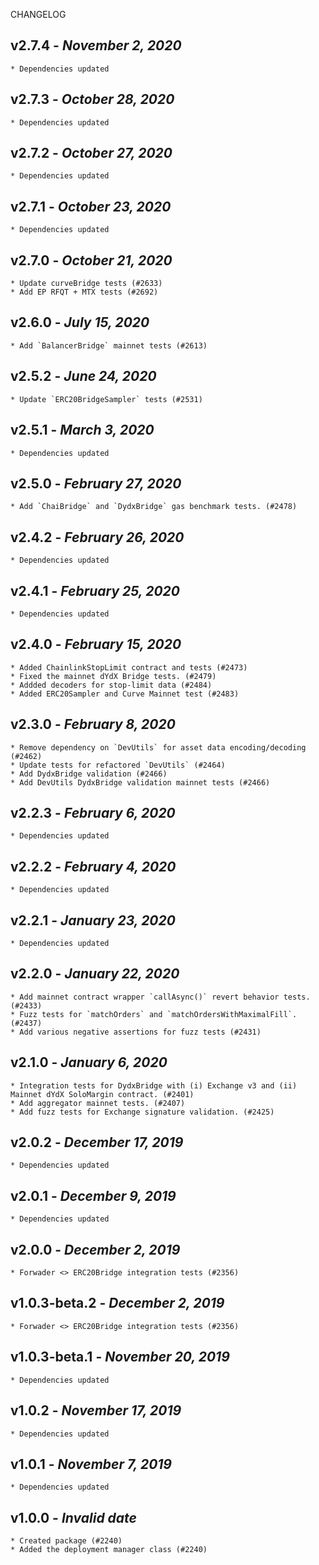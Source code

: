 <!--
changelogUtils.file is auto-generated using the monorepo-scripts package. Don't edit directly.
Edit the package's CHANGELOG.json file only.
-->

CHANGELOG

## v2.7.4 - _November 2, 2020_

    * Dependencies updated

## v2.7.3 - _October 28, 2020_

    * Dependencies updated

## v2.7.2 - _October 27, 2020_

    * Dependencies updated

## v2.7.1 - _October 23, 2020_

    * Dependencies updated

## v2.7.0 - _October 21, 2020_

    * Update curveBridge tests (#2633)
    * Add EP RFQT + MTX tests (#2692)

## v2.6.0 - _July 15, 2020_

    * Add `BalancerBridge` mainnet tests (#2613)

## v2.5.2 - _June 24, 2020_

    * Update `ERC20BridgeSampler` tests (#2531)

## v2.5.1 - _March 3, 2020_

    * Dependencies updated

## v2.5.0 - _February 27, 2020_

    * Add `ChaiBridge` and `DydxBridge` gas benchmark tests. (#2478)

## v2.4.2 - _February 26, 2020_

    * Dependencies updated

## v2.4.1 - _February 25, 2020_

    * Dependencies updated

## v2.4.0 - _February 15, 2020_

    * Added ChainlinkStopLimit contract and tests (#2473)
    * Fixed the mainnet dYdX Bridge tests. (#2479)
    * Addded decoders for stop-limit data (#2484)
    * Added ERC20Sampler and Curve Mainnet test (#2483)

## v2.3.0 - _February 8, 2020_

    * Remove dependency on `DevUtils` for asset data encoding/decoding (#2462)
    * Update tests for refactored `DevUtils` (#2464)
    * Add DydxBridge validation (#2466)
    * Add DevUtils DydxBridge validation mainnet tests (#2466)

## v2.2.3 - _February 6, 2020_

    * Dependencies updated

## v2.2.2 - _February 4, 2020_

    * Dependencies updated

## v2.2.1 - _January 23, 2020_

    * Dependencies updated

## v2.2.0 - _January 22, 2020_

    * Add mainnet contract wrapper `callAsync()` revert behavior tests. (#2433)
    * Fuzz tests for `matchOrders` and `matchOrdersWithMaximalFill`. (#2437)
    * Add various negative assertions for fuzz tests (#2431)

## v2.1.0 - _January 6, 2020_

    * Integration tests for DydxBridge with (i) Exchange v3 and (ii) Mainnet dYdX SoloMargin contract. (#2401)
    * Add aggregator mainnet tests. (#2407)
    * Add fuzz tests for Exchange signature validation. (#2425)

## v2.0.2 - _December 17, 2019_

    * Dependencies updated

## v2.0.1 - _December 9, 2019_

    * Dependencies updated

## v2.0.0 - _December 2, 2019_

    * Forwader <> ERC20Bridge integration tests (#2356)

## v1.0.3-beta.2 - _December 2, 2019_

    * Forwader <> ERC20Bridge integration tests (#2356)

## v1.0.3-beta.1 - _November 20, 2019_

    * Dependencies updated

## v1.0.2 - _November 17, 2019_

    * Dependencies updated

## v1.0.1 - _November 7, 2019_

    * Dependencies updated

## v1.0.0 - _Invalid date_

    * Created package (#2240)
    * Added the deployment manager class (#2240)
